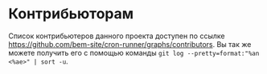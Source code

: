 # Контрибьюторам

Список контрибьютеров данного проекта доступен по ссылке https://github.com/bem-site/cron-runner/graphs/contributors. Вы так же можете получить его с помощью команды `git log --pretty=format:"%an <%ae>" | sort -u`.
